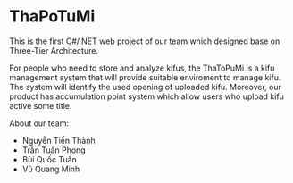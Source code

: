 # ThaPoTuMi

  This is the first C#/.NET web project of our team which designed base on Three-Tier Architecture.

  For people who need to store and analyze kifus, the ThaToPuMi is a kifu management system that will provide suitable enviroment to manage kifu. The system will identify the used opening of uploaded kifu. Moreover, our product has accumulation point system which allow users who upload kifu active some title.

  About our team:
  - Nguyễn Tiến Thành
  - Trần Tuấn Phong
  - Bùi Quốc Tuấn
  - Vũ Quang Minh
